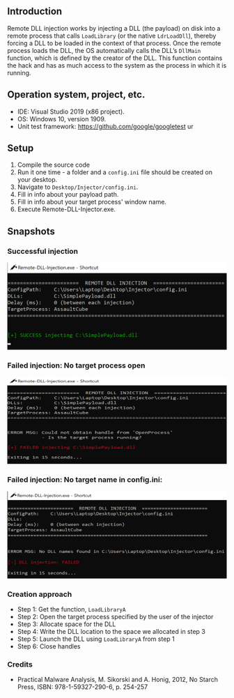 ## Introduction 

Remote DLL injection works by injecting a DLL (the payload) on disk into a remote process that calls `LoadLibrary` (or the native `LdrLoadDll`), thereby forcing a DLL to be loaded in the context of that process. Once the remote process loads the DLL, the OS automatically calls the DLL’s `DllMain` function, which is defined by the creator of the DLL. This function contains the hack and has as much access to the system as the process in which it is running. 

## Operation system, project, etc.

- IDE: Visual Studio 2019 (x86 project).
- OS: Windows 10, version 1909.
- Unit test framework: https://github.com/google/googletest
ur 
## Setup

1. Compile the source code
2. Run it one time - a folder and a `config.ini` file should be created on your desktop.
3. Navigate to `Desktop/Injector/config.ini`.
4. Fill in info about your payload path.
5. Fill in info about your target process' window name.
6. Execute Remote-DLL-Injector.exe.

## Snapshots

### Successful injection

<img src="https://github.com/christianshub/DLL-Injector/blob/master/Snapshots/Success.png" height="200" width="600">

### Failed injection: No target process open

<img src="https://github.com/christianshub/DLL-Injector/blob/master/Snapshots/Fail1.png" height="200" width="600">

### Failed injection: No target name in config.ini:

<img src="https://github.com/christianshub/DLL-Injector/blob/master/Snapshots/Fail2.png" height="200" width="600">



### Creation approach

- Step 1: Get the function, `LoadLibraryA`
- Step 2: Open the target process specified by the user of the injector
- Step 3: Allocate space for the DLL
- Step 4: Write the DLL location to the space we allocated in step 3
- Step 5: Launch the DLL using `LoadLibraryA` from step 1
- Step 6: Close handles

### Credits

- Practical Malware Analysis, M. Sikorski and A. Honig, 2012, No Starch Press, ISBN: 978-1-59327-290-6, p. 254-257
